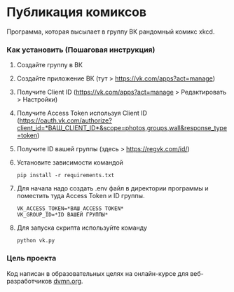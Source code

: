 # Публикация комиксов

Программа, которая высылает в группу ВК рандомный комикс xkcd.

### Как установить (Пошаговая инструкция)

1. Создайте группу в ВК
2. Создайте приложение ВК (тут > https://vk.com/apps?act=manage)
3. Получите Client ID (https://vk.com/apps?act=manage > Редактировать > Настройки)
4. Получите Access Token используя Client ID (https://oauth.vk.com/authorize?client_id=*ВАШ_CLIENT_ID*&scope=photos,groups,wall&response_type=token)
5. Получите ID вашей группы (здесь > https://regvk.com/id/)
6. Установите зависимости командой
   ```
   pip install -r requirements.txt
   ```
7. Для начала надо создать .env файл в директории программы и поместить туда Access Token и ID группы.

    ```
    VK_ACCESS_TOKEN=*ВАШ ACCESS TOKEN*
    VK_GROUP_ID=*ID ВАШЕЙ ГРУППЫ*
    ```

8. Для запуска скрипта используйте команду 
   ```
   python vk.py
   ```
### Цель проекта

Код написан в образовательных целях на онлайн-курсе для веб-разработчиков [dvmn.org](https://dvmn.org/).
